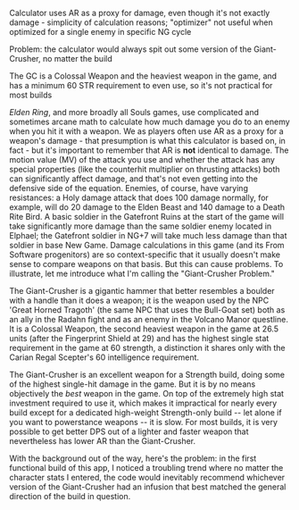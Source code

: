 Calculator uses AR as a proxy for damage, even though it's not exactly damage - simplicity of calculation reasons; "optimizer" not useful when optimized for a single enemy in specific NG cycle

Problem: the calculator would always spit out some version of the Giant-Crusher, no matter the build

The GC is a Colossal Weapon and the heaviest weapon in the game, and has a minimum 60 STR requirement to even use, so it's not practical for most builds


_Elden Ring_, and more broadly all Souls games, use complicated and sometimes arcane math to calculate how much damage you do to an enemy when you hit it with a weapon. We as players often use AR as a proxy for a weapon's damage - that presumption is what this calculator is based on, in fact - but it's important to remember that AR is **not** identical to damage. The motion value (MV) of the attack you use and whether the attack has any special properties (like the counterhit multiplier on thrusting attacks) both can significantly affect damage, and that's not even getting into the defensive side of the equation. Enemies, of course, have varying resistances: a Holy damage attack that does 100 damage normally, for example, will do 20 damage to the Elden Beast and 140 damage to a Death Rite Bird. A basic soldier in the Gatefront Ruins at the start of the game will take significantly more damage than the same soldier enemy located in Elphael; the Gatefront soldier in NG+7 will take much less damage than that soldier in base New Game. Damage calculations in this game (and its From Software progenitors) are so context-specific that it usually doesn't make sense to compare weapons on that basis. But this can cause problems. To illustrate, let me introduce what I'm calling the "Giant-Crusher Problem."

The Giant-Crusher is a gigantic hammer that better resembles a boulder with a handle than it does a weapon; it is the weapon used by the NPC 'Great Horned Tragoth' (the same NPC that uses the Bull-Goat set) both as an ally in the Radahn fight and as an enemy in the Volcano Manor questline. It is a Colossal Weapon, the second heaviest weapon in the game at 26.5 units (after the Fingerprint Shield at 29) and has the highest single stat requirement in the game at 60 strength, a distinction it shares only with the Carian Regal Scepter's 60 intelligence requirement. 

The Giant-Crusher is an excellent weapon for a Strength build, doing some of the highest single-hit damage in the game. But it is by no means objectively the _best_ weapon in the game. On top of the extremely high stat investment required to use it, which makes it impractical for nearly every build except for a dedicated high-weight Strength-only build -- let alone if you want to powerstance weapons -- it is slow. For most builds, it is very possible to get better DPS out of a lighter and faster weapon that nevertheless has lower AR than the Giant-Crusher.

With the background out of the way, here's the problem: in the first functional build of this app, I noticed a troubling trend where no matter the character stats I entered, the code would inevitably recommend whichever version of the Giant-Crusher had an infusion that best matched the general direction of the build in question. 